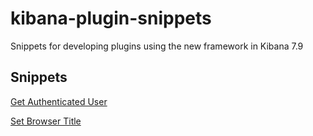 # kibana-plugin-snippets

Snippets for developing plugins using the new framework in Kibana 7.9

Snippets
------------
[Get Authenticated User](https://github.com/aaron-nimocks/kibana-plugin-snippets/blob/main/code/get_user.md)

[Set Browser Title](https://github.com/aaron-nimocks/kibana-plugin-snippets/blob/main/code/set_browser_title.md)